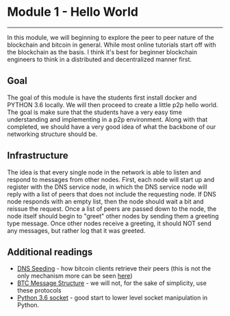 # Module 1 - Hello World
---

In this module, we will beginning to explore the peer to peer nature of the blockchain and bitcoin in general. While most online tutorials start off with the blockchain as the basis. I think it's best for beginner blockchain engineers to think in a distributed and decentralized manner first.


## Goal

The goal of this module is have the students first install docker and PYTHON 3.6 locally. We will then proceed to create a little p2p hello world. The goal is make sure that the students have a very easy time understanding and implementing in a p2p environment. Along with that completed, we should have a very good idea of what the backbone of our networking structure should be.


## Infrastructure

The idea is that every single node in the network is able to listen and respond to messages from other nodes. First, each node will start up and register with the DNS service node, in which the DNS service node will reply with a list of peers that does not include the requesting node. If DNS node responds with an empty list, then the node should wait a bit and reissue the request. Once a list of peers are passed down to the node, the node itself should begin to "greet" other nodes by sending them a greeting type message. Once other nodes receive a greeting, it should NOT send any messages, but rather log that it was greeted.


## Additional readings

 - [DNS Seeding](https://bitcoin.org/en/glossary/dns-seed) - how bitcoin clients retrieve their peers (this is not the only mechanism more can be seen [here](https://bitcoin.stackexchange.com/questions/3536/how-do-bitcoin-clients-find-each-other))
 - [BTC Message Structure](https://en.bitcoin.it/wiki/Protocol_documentation#Message_structure) - we will not, for the sake of simplicity, use these protocols
 - [Python 3.6 socket](https://docs.python.org/3.6/library/socketserver.html) - good start to lower level socket manipulation in Python.